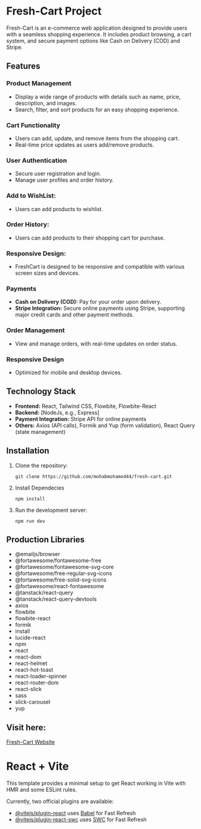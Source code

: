 # Fresh-Cart Project

Fresh-Cart is an e-commerce web application designed to provide users with a seamless shopping experience. It includes product browsing, a cart system, and secure payment options like Cash on Delivery (COD) and Stripe.

## Features

### Product Management
- Display a wide range of products with details such as name, price, description, and images.
- Search, filter, and sort products for an easy shopping experience.

### Cart Functionality
- Users can add, update, and remove items from the shopping cart.
- Real-time price updates as users add/remove products.

### User Authentication
- Secure user registration and login.
- Manage user profiles and order history.

### Add to WishList:
- Users can add products to wishlist.

### Order History:
- Users can add products to their shopping cart for purchase.

### Responsive Design: 
- FreshCart is designed to be responsive and compatible with various screen sizes and devices.


### Payments
- **Cash on Delivery (COD):** Pay for your order upon delivery.
- **Stripe Integration:** Secure online payments using Stripe, supporting major credit cards and other payment methods.

### Order Management
- View and manage orders, with real-time updates on order status.

### Responsive Design
- Optimized for mobile and desktop devices.

## Technology Stack

- **Frontend:** React, Tailwind CSS, Flowbite, Flowbite-React
- **Backend:** [NodeJs, e.g., Express]
- **Payment Integration:** Stripe API for online payments
- **Others:** Axios (API calls), Formik and Yup (form validation), React Query (state management)

## Installation

1. Clone the repository:
   ```
   git clone https://github.com/mohabmohamed44/fresh-cart.git
   ```

2. Install Dependecies
    ```
    npm install
    ```

3. Run the development server:
    ```
    npm run dev
    ```



## Production Libraries
- @emailjs/browser
- @fortawesome/fontawesome-free
- @fortawesome/fontawesome-svg-core
- @fortawesome/free-regular-svg-icons
- @fortawesome/free-solid-svg-icons
- @fortawesome/react-fontawesome
- @tanstack/react-query
- @tanstack/react-query-devtools
- axios
- flowbite
- flowbite-react
- formik
- install
- lucide-react
- npm
- react
- react-dom
- react-helmet
- react-hot-toast
- react-loader-spinner
- react-router-dom
- react-slick
- sass
- slick-carousel
- yup


## Visit here:
[Fresh-Cart Website](https://fresh-cart-ecru-chi.vercel.app)


# React + Vite

This template provides a minimal setup to get React working in Vite with HMR and some ESLint rules.

Currently, two official plugins are available:

- [@vitejs/plugin-react](https://github.com/vitejs/vite-plugin-react/blob/main/packages/plugin-react/README.md) uses [Babel](https://babeljs.io/) for Fast Refresh
- [@vitejs/plugin-react-swc](https://github.com/vitejs/vite-plugin-react-swc) uses [SWC](https://swc.rs/) for Fast Refresh
